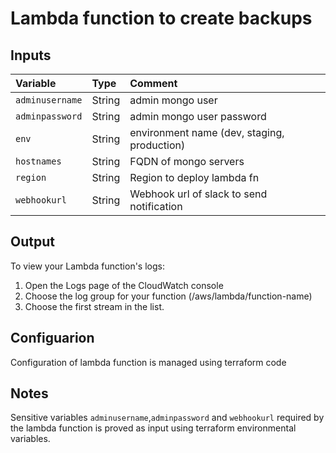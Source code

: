 # Lambda function to create backups

## Inputs

| Variable | Type | Comment |
|:----------------------------------|:--------------|:----------------------------               |
|`adminusername`                   | String        | admin mongo user                            |
|`adminpassword`                   | String        | admin mongo user password                   |
|`env`                             | String        | environment name (dev, staging, production) |           |
|`hostnames`                       | String        | FQDN of mongo servers                       |
|`region`                          | String        | Region to deploy lambda fn                  |  
|`webhookurl`                      | String        | Webhook url of slack to send notification   |               |

## Output
To view your Lambda function's logs:
1. Open the Logs page of the CloudWatch console
2. Choose the log group for your function (/aws/lambda/function-name)
3. Choose the first stream in the list.
   
## Configuarion
Configuration of lambda function is managed using terraform code

## Notes
Sensitive variables `adminusername`,`adminpassword` and `webhookurl` required by the lambda function is proved as input using terraform environmental variables. 